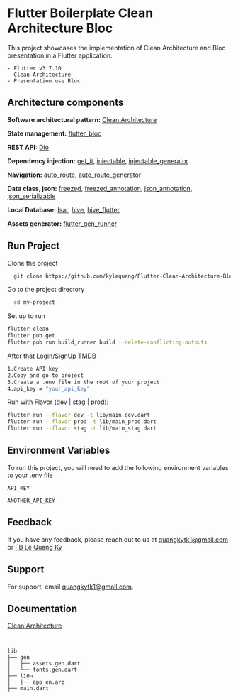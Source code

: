 
# Flutter Boilerplate Clean Architecture Bloc

This project showcases the implementation of Clean Architecture and Bloc presentation in a Flutter application.

    - Flutter v3.7.10
    - Clean Architecture
    - Presentation use Bloc


## Architecture components

**Software architectural pattern:** [Clean Architecture](https://blog.cleancoder.com/uncle-bob/2012/08/13/the-clean-architecture.html)   

**State management:** [flutter_bloc](https://pub.dev/packages/flutter_bloc)

**REST API:** [Dio](https://pub.dev/packages/auto_route_generator)

**Dependency injection:** [get_it](https://pub.dev/packages/get_it), [injectable](https://pub.dev/packages/injectable), [injectable_generator](https://pub.dev/packages/injectable_generator)

**Navigation:** [auto_route](https://pub.dev/packages/auto_route), [auto_route_generator](https://pub.dev/packages/auto_route_generator) 


**Data class, json:** [freezed](https://pub.dev/packages/freezed), [freezed_annotation](https://pub.dev/packages/freezed_annotation), [json_annotation](https://pub.dev/packages/json_annotation), [json_serializable](https://pub.dev/packages/json_serializable)

**Local Database:** [Isar](https://pub.dev/packages/isar), [hive](https://pub.dev/packages/hive), [hive_flutter](https://pub.dev/packages/hive_flutter)


**Assets generator:** [flutter_gen_runner](https://pub.dev/packages/flutter_gen_runner)





## Run Project

Clone the project

```bash
  git clone https://github.com/kylequang/Flutter-Clean-Architecture-Bloc
```

Go to the project directory

```bash
  cd my-project
```

Set up to run

```bash
flutter clean
flutter pub get
flutter pub run build_runner build --delete-conflicting-outputs
```


After that [Login/SignUp TMDB](https://github.com/kylequang)

```bash
1.Create API key
2.Copy and go to project
3.Create a .env file in the root of your project 
4.api_key = "your_api_key"

```

Run with Flavor (dev | stag | prod):

```bash
flutter run --flavor dev -t lib/main_dev.dart
flutter run --flavor prod -t lib/main_prod.dart
flutter run --flavor stag -t lib/main_stag.dart

```


## Environment Variables

To run this project, you will need to add the following environment variables to your .env file

`API_KEY`

`ANOTHER_API_KEY`


## Feedback

If you have any feedback, please reach out to us at quangkytk1@gmail.com or [FB Lê Quang Kỳ](https://www.facebook.com/klq2308/)


## Support

For support, email quangkytk1@gmail.com.

## Documentation
[Clean Architecture](https://resocoder.com/2019/08/27/flutter-tdd-clean-architecture-course-1-explanation-project-structure/) 


<pre>
<code>

lib
├── gen
│   ├── assets.gen.dart
│   └── fonts.gen.dart
├── l10n
│   ├── app_en.arb
├── main.dart

</code>
</pre>

